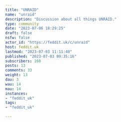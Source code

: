 ```yaml
---
title: "UNRAID" 
name: "unraid"
description: "Discussion about all things UNRAID."
type: community
date: "2023-07-06 18:29:25"
draft: false
nsfw: false
actor_id: "https://feddit.uk/c/unraid"
host: feddit.uk
lastmod: "2023-07-03 11:11:40"
published: "2023-07-03 09:35:16"
subscribers: 160
posts: 13
comments: 33
weight: 13
dau: 3
wau: 14
mau: 14
instances:
- "feddit_uk"
tags: 
- "feddit_uk"

---
```

